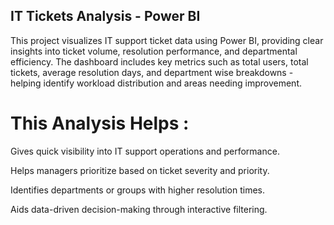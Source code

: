 ## IT Tickets Analysis - Power BI
This project visualizes IT support ticket data using Power BI, providing clear insights into ticket volume, resolution performance, and departmental efficiency.
The dashboard includes key metrics such as total users, total tickets, average resolution days, and department wise breakdowns - helping identify workload distribution and areas needing improvement.

# This Analysis Helps :

Gives quick visibility into IT support operations and performance.

Helps managers prioritize based on ticket severity and priority.

Identifies departments or groups with higher resolution times.

Aids data-driven decision-making through interactive filtering.

